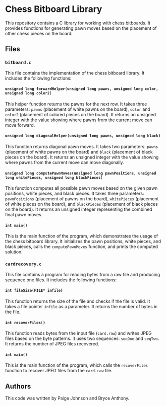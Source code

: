 # Chess Bitboard Library

This repository contains a C library for working with chess bitboards. It provides functions for generating pawn moves based on the placement of other chess pieces on the board.

## Files

### `bitboard.c`

This file contains the implementation of the chess bitboard library. It includes the following functions:

#### `unsigned long forwardHelper(unsigned long pawns, unsigned long color, unsigned long color2)`

This helper function returns the pawns for the next row. It takes three parameters: `pawns` (placement of white pawns on the board), `color` and `color2` (placement of colored pieces on the board). It returns an unsigned integer with the value showing where pawns from the current move can move forward.

#### `unsigned long diagonalHelper(unsigned long pawns, unsigned long black)`

This function returns diagonal pawn moves. It takes two parameters: `pawns` (placement of white pawns on the board) and `black` (placement of black pieces on the board). It returns an unsigned integer with the value showing where pawns from the current move can move diagonally.

#### `unsigned long computePawnMoves(unsigned long pawnPositions, unsigned long whitePieces, unsigned long blackPieces)`

This function computes all possible pawn moves based on the given pawn positions, white pieces, and black pieces. It takes three parameters: `pawnPositions` (placement of pawns on the board), `whitePieces` (placement of white pieces on the board), and `blackPieces` (placement of black pieces on the board). It returns an unsigned integer representing the combined final pawn moves.

#### `int main()`

This is the main function of the program, which demonstrates the usage of the chess bitboard library. It initializes the pawn positions, white pieces, and black pieces, calls the `computePawnMoves` function, and prints the computed solution.

### `cardrecovery.c`

This file contains a program for reading bytes from a raw file and producing sequence one files. It includes the following functions:

#### `int fileSize(FILE* infile)`

This function returns the size of the file and checks if the file is valid. It takes a file pointer `infile` as a parameter. It returns the number of bytes in the file.

#### `int recoverFiles()`

This function reads bytes from the input file (`card.raw`) and writes JPEG files based on the byte patterns. It uses two sequences: `seqOne` and `seqTwo`. It returns the number of JPEG files recovered.

#### `int main()`

This is the main function of the program, which calls the `recoverFiles` function to recover JPEG files from the `card.raw` file.

## Authors

This code was written by Paige Johnson and Bryce Anthony.
